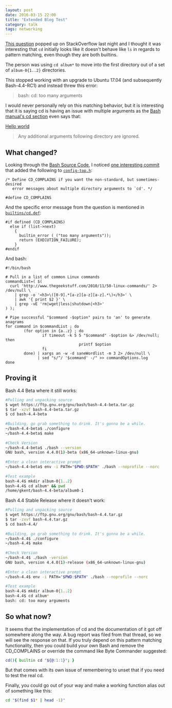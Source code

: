 ```yaml
---
layout: post 
date: 2016-03-15 22:00
title: "Extended Blog Test"
category: talk
tags: networking
---
```



[This question](https://askubuntu.com/q/905832/668095) popped up on StackOverflow last night and I thought it was interesting that `cd` initially looks like it doesn't behave like `ls` in regards to pattern matching, even though they are both builtins.

The person was using `cd album*` to move into the first directory out of a set of `album-0{1..2}` directories.

This stopped working with an upgrade to Ubuntu 17.04 (and subsequently Bash-4.4-RC1) and instead threw this error:

> bash: cd: too many arguments 

I would never personally rely on this matching behavior, but it is interesting that it is saying cd is having an issue with multiple arguments as the [Bash manual's cd section](https://www.gnu.org/software/bash/manual/bash.html#index-cd) even says that:


<a href="#">Hello world</a>
    
> Any additional arguments following directory are ignored.

What changed?
-------------
Looking through the [Bash Source Code](https://ftp.gnu.org/gnu/bash/), I noticed [one interesting commit](http://git.savannah.gnu.org/cgit/bash.git/commit/config-top.h?id=a0c0a00fc419b7bc08202a79134fcd5bc0427071) that added the following to [`config-top.h`](http://git.savannah.gnu.org/cgit/bash.git/tree/config-top.h#n30):


    /* Define CD_COMPLAINS if you want the non-standard, but sometimes-desired
       error messages about multiple directory arguments to `cd'. */
    
    #define CD_COMPLAINS

And the specific error message from the question is mentioned in [`builtins/cd.def`](http://git.savannah.gnu.org/cgit/bash.git/tree/builtins/cd.def#n326):


    #if defined (CD_COMPLAINS)
      else if (list->next)
        {
          builtin_error (_("too many arguments"));
          return (EXECUTION_FAILURE);
        }
    #endif

And bash:

    #!/bin/bash
     
    # Pull in a list of common Linux commands
    commandList=( $(
      curl 'http://www.thegeekstuff.com/2010/11/50-linux-commands/' 2> /dev/null \
        | grep -o '<h3>\([0-9].*[a-z][a-z][a-z].*\)</h3>' \
        | awk '{ print $2 }' \
        | grep -vE 'rm|wget|less|shutdown|<h3>'
    ) );
     
    # Pipe successful "$command -$option" pairs to 'an' to generate anagrams
    for command in $commandList ; do
            (for option in {a..z} ; do
                    if timeout -k 5 5 "$command" -$option &> /dev/null; then
                                    printf $option
                    fi
            done) | xargs an -w -d saneWordlist -m 3 2> /dev/null \
                  | sed "s/^/ '$command' -/" >> commandOptions.log
    done



Proving it
----------

Bash 4.4 Beta where it still works:

```bash
#Pulling and unpacking source
$ wget https://ftp.gnu.org/gnu/bash/bash-4.4-beta.tar.gz
$ tar -xzvf bash-4.4-beta.tar.gz
$ cd bash-4.4-beta
 
#Building, go grab something to drink. It's gonna be a while.
~/bash-4.4-beta$ ./configure
~/bash-4.4-beta$ make
 
#Check Version
~/bash-4.4-beta$ ./bash --version
GNU bash, version 4.4.0(1)-beta (x86_64-unknown-linux-gnu)
 
#Enter a clean interactive prompt
~/bash-4.4-beta$ env -i PATH="$PWD:$PATH" ./bash --noprofile --norc
 
#Test example
bash-4.4$ mkdir album-0{1..2}
bash-4.4$ cd album* && pwd
/home/gkent/bash-4.4-beta/album0-1
```

Bash 4.4 Stable Release where it doesn't work:

```bash
#Pulling and unpacking source
$ wget https://ftp.gnu.org/gnu/bash/bash-4.4.tar.gz
$ tar -zxvf bash-4.4.tar.gz
$ cd bash-4.4/
 
#Building, go grab something to drink. It's gonna be a while.
~/bash-4.4$ ./configure
~/bash-4.4$ make
 
#Check Version
~/bash-4.4$ ./bash -version
GNU bash, version 4.4.0(1)-release (x86_64-unknown-linux-gnu)
 
#Enter a clean interactive prompt
~/bash-4.4$ env -i PATH="$PWD:$PATH" ./bash --noprofile --norc
 
#Test example
bash-4.4$ mkdir album-0{1..2}
bash-4.4$ cd album*
bash: cd: too many arguments
```

So what now?
------------

It seems that the implementation of cd and the documentation of it got off somewhere along the way. A bug report was filed from that thread, so we will see the response on that. If you truly depend on this pattern matching functionality, then you could build your own Bash and remove the CD_COMPLAINS or override the command like Byte Commander suggested:

```bash
cd(){ builtin cd "${@:1:1}"; }
```

But that comes with its own issue of remembering to unset that if you need to test the real cd.

Finally, you could go out of your way and make a working function alias out of something like this:

```bash
cd "$(find $1* | head -1)"
```

